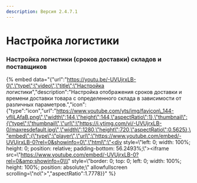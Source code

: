 ```yaml
---
description: Версия 2.4.7.1
---
```


# Настройка логистики

### Настройка логистики \(сроков доставки\) складов и поставщиков

{% embed data="{\"url\":\"https://youtu.be/-UVUjrxLB-0\",\"type\":\"video\",\"title\":\"Настройка логистики\",\"description\":\"Настройка отображения сроков доставки и времени доставки товара с определенного склада в зависимости от различных параметров.\",\"icon\":{\"type\":\"icon\",\"url\":\"https://www.youtube.com/yts/img/favicon\_144-vfliLAfaB.png\",\"width\":144,\"height\":144,\"aspectRatio\":1},\"thumbnail\":{\"type\":\"thumbnail\",\"url\":\"https://i.ytimg.com/vi/-UVUjrxLB-0/maxresdefault.jpg\",\"width\":1280,\"height\":720,\"aspectRatio\":0.5625},\"embed\":{\"type\":\"player\",\"url\":\"https://www.youtube.com/embed/-UVUjrxLB-0?rel=0&showinfo=0\",\"html\":\"<div style=\\\"left: 0; width: 100%; height: 0; position: relative; padding-bottom: 56.2493%;\\\"><iframe src=\\\"https://www.youtube.com/embed/-UVUjrxLB-0?rel=0&amp;showinfo=0\\\" style=\\\"border: 0; top: 0; left: 0; width: 100%; height: 100%; position: absolute;\\\" allowfullscreen scrolling=\\\"no\\\"></iframe></div>\",\"aspectRatio\":1.7778}}" %}



